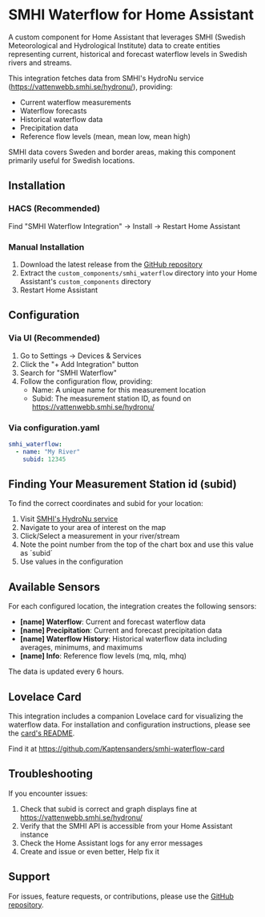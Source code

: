 # SMHI Waterflow for Home Assistant

A custom component for Home Assistant that leverages SMHI (Swedish Meteorological and Hydrological Institute) data to create entities representing current, historical and forecast waterflow levels in Swedish rivers and streams.


This integration fetches data from SMHI's HydroNu service (https://vattenwebb.smhi.se/hydronu/), providing:
- Current waterflow measurements
- Waterflow forecasts
- Historical waterflow data
- Precipitation data
- Reference flow levels (mean, mean low, mean high)

SMHI data covers Sweden and border areas, making this component primarily useful for Swedish locations.

## Installation

### HACS (Recommended)

Find "SMHI Waterflow Integration" -> Install -> Restart Home Assistant

### Manual Installation

1. Download the latest release from the [GitHub repository](https://github.com/Kaptensanders/smhi-waterflow)
2. Extract the `custom_components/smhi_waterflow` directory into your Home Assistant's `custom_components` directory
3. Restart Home Assistant

## Configuration

### Via UI (Recommended)

1. Go to Settings → Devices & Services
2. Click the "+ Add Integration" button
3. Search for "SMHI Waterflow"
4. Follow the configuration flow, providing:
   - Name: A unique name for this measurement location
   - Subid: The measurement station ID, as found on https://vattenwebb.smhi.se/hydronu/

### Via configuration.yaml

```yaml
smhi_waterflow:
  - name: "My River"
    subid: 12345
```

## Finding Your Measurement Station id (subid)

To find the correct coordinates and subid for your location:

1. Visit [SMHI's HydroNu service](https://vattenwebb.smhi.se/hydronu/)
2. Navigate to your area of interest on the map
3. Click/Select a measurement in your river/stream
4. Note the point number from the top of the chart box and use this value as ´subid´
5. Use values in the configuration

## Available Sensors

For each configured location, the integration creates the following sensors:

- **[name] Waterflow**: Current and forecast waterflow data
- **[name] Precipitation**: Current and forecast precipitation data
- **[name] Waterflow History**: Historical waterflow data including averages, minimums, and maximums
- **[name] Info**: Reference flow levels (mq, mlq, mhq)

The data is updated every 6 hours.

## Lovelace Card

This integration includes a companion Lovelace card for visualizing the waterflow data. For installation and configuration instructions, please see the [card's README](./smhi-waterflow-card/README.md).

Find it at https://github.com/Kaptensanders/smhi-waterflow-card

## Troubleshooting

If you encounter issues:

1. Check that subid is correct and graph displays fine at https://vattenwebb.smhi.se/hydronu/
2. Verify that the SMHI API is accessible from your Home Assistant instance
3. Check the Home Assistant logs for any error messages
4. Create and issue or even better, Help fix it

## Support

For issues, feature requests, or contributions, please use the [GitHub repository](https://github.com/Kaptensanders/smhi-waterflow).

